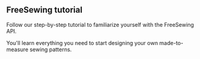 
## FreeSewing tutorial

Follow our step-by-step tutorial to familiarize yourself with the FreeSewing API.

You'll learn everything you need to start designing your own made-to-measure sewing patterns.
